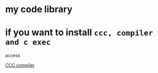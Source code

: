 # my code library

# if you want to install `ccc, compiler and c exec`
access

[CCC compiler](https://github.com/4ly-a/shellscript_library/tree/master/c_compiler)
